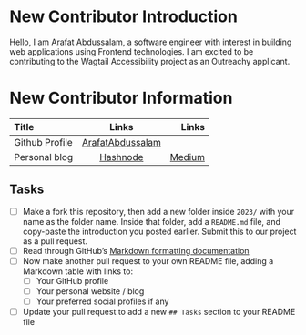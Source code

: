 # New Contributor Introduction

Hello, I am Arafat Abdussalam, a software engineer with interest in building web applications using Frontend technologies. I am excited to be contributing to the Wagtail Accessibility project as an Outreachy applicant.


# New Contributor Information

| Title | Links | Links |
| :---        |    :----:   |          ---: |
| Github Profile    | [ArafatAbdussalam](https://github.com/ArafatAbdussalam)      |  |
| Personal blog  | [Hashnode](https://arafatsalam.hashnode.dev/)     | [Medium](https://medium.com/@ArafatAbdussalam)     |


## Tasks
- [ ] Make a fork this repository, then add a new folder inside `2023/` with your name as the folder name. Inside that folder, add a `README.md` file, and copy-paste the introduction you posted earlier. Submit this to our project as a pull request.
- [ ] Read through GitHub’s [Markdown formatting documentation](https://docs.github.com/en/get-started/writing-on-github/getting-started-with-writing-and-formatting-on-github/basic-writing-and-formatting-syntax)
- [ ] Now make another pull request to your own README file, adding a Markdown table with links to:
  - [ ] Your GitHub profile
  - [ ] Your personal website / blog
  - [ ] Your preferred social profiles if any
- [ ] Update your pull request to add a new `## Tasks` section to your README file